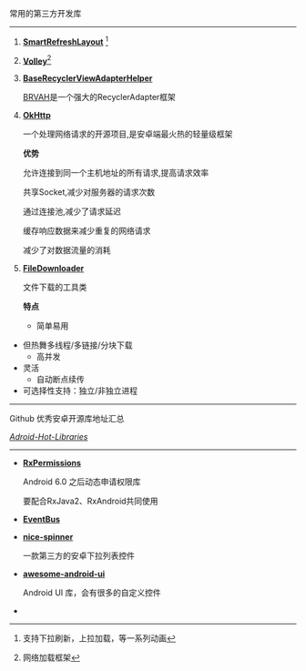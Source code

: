 常用的第三方开发库  

--------

1. [**SmartRefreshLayout**](https://github.com/scwang90/SmartRefreshLayout)  [^RUNOOB]

   [^RUNOOB]:支持下拉刷新，上拉加载，等一系列动画

2. [**Volley**](https://github.com/google/volley)[^VOLLEY]

   [^VOLLEY]:网络加载框架

3. [**BaseRecyclerViewAdapterHelper**](https://github.com/CymChad/BaseRecyclerViewAdapterHelper)

   [BRVAH](https://links.jianshu.com/go?to=https%3A%2F%2Fgithub.com%2FCymChad%2FBaseRecyclerViewAdapterHelper)是一个强大的RecyclerAdapter框架

4. [**OkHttp**](https://github.com/square/okhttp)

   一个处理网络请求的开源项目,是安卓端最火热的轻量级框架

   **优势**

   允许连接到同一个主机地址的所有请求,提高请求效率

   共享Socket,减少对服务器的请求次数

   通过连接池,减少了请求延迟

   缓存响应数据来减少重复的网络请求

   减少了对数据流量的消耗

5. [**FileDownloader**](https://github.com/lingochamp/FileDownloader)

   文件下载的工具类

    **特点**

   * 简单易用
* 但热舞多线程/多链接/分块下载
   * 高并发
* 灵活
   * 自动断点续传
* 可选择性支持：独立/非独立进程

---

   Github 优秀安卓开源库地址汇总

   [*Adroid-Hot-Libraries*](https://github.com/SenhLinsh/Android-Hot-Libraries)

------

+ [**RxPermissions**](https://github.com/tbruyelle/RxPermissions)

  Android 6.0 之后动态申请权限库

  要配合RxJava2、RxAndroid共同使用

+ [**EventBus**](https://github.com/greenrobot/EventBus)

+ [**nice-spinner**](https://github.com/arcadefire/nice-spinner)

  一款第三方的安卓下拉列表控件
  
+ [**awesome-android-ui**](https://github.com/wasabeef/awesome-android-ui)

  Android UI 库，会有很多的自定义控件
  
+ 



   

   

   









